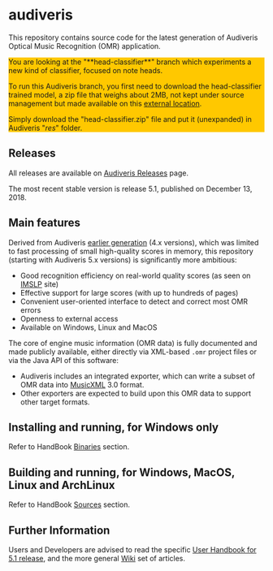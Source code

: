 # audiveris

This repository contains source code for the latest generation of Audiveris Optical
Music Recognition (OMR) application.

<div style="background-color:#ffc800;">
You are looking at the "**head-classifier**" branch which experiments a new kind of classifier,
focused on note heads.

To run this Audiveris branch, you first need to download the head-classifier trained model,
a zip file that weighs about 2MB, not kept under source management but made available on this
[external location](https://drive.google.com/open?id=1AyaI-qG1taPxTKodAfSxigGOBI11_71v).

Simply download the "head-classifier.zip" file and put it (unexpanded) in Audiveris "*res*" folder.
</div>

## Releases

All releases are available on [Audiveris Releases][releases] page.

The most recent stable version is release 5.1, published on December 13, 2018.

## Main features

Derived from Audiveris [earlier generation][audiveris-eg] (4.x versions),
which was limited to fast processing
of small high-quality scores in memory, this repository (starting with Audiveris 5.x versions) is
significantly more ambitious:

* Good recognition efficiency on real-world quality scores (as seen on [IMSLP][imslp] site)
* Effective support for large scores (with up to hundreds of pages)
* Convenient user-oriented interface to detect and correct most OMR errors
* Openness to external access
* Available on Windows, Linux and MacOS

The core of engine music information (OMR data) is fully documented and made publicly available,
either directly via XML-based `.omr` project files or via the Java API of this software:

* Audiveris includes an integrated exporter, which can write a subset of OMR data into
[MusicXML][musicxml] 3.0 format.
* Other exporters are expected to build upon this OMR data to support other target formats.

## Installing and running, for Windows only

Refer to HandBook [Binaries][binaries] section.

## Building and running, for Windows, MacOS, Linux and ArchLinux

Refer to HandBook [Sources][sources] section.

## Further Information

Users and Developers are advised to read the specific [User Handbook for 5.1 release][handbook],
and the more general [Wiki][audiveris-wiki] set of articles.

[audiveris-wiki]: https://github.com/Audiveris/audiveris/wiki
[audiveris-eg]:   htps://github.com/Audiveris/audiveris-eg
[musicxml]:       http://www.musicxml.com/
[imslp]:          https://imslp.org/
[handbook]:       https://bacchushlg.gitbooks.io/audiveris-5-1/content/
[binaries]:       https://bacchushlg.gitbooks.io/audiveris-5-1/content/install/binaries.html
[sources]:        https://bacchushlg.gitbooks.io/audiveris-5-1/content/install/sources.html
[releases]:       https://github.com/Audiveris/audiveris/releases
